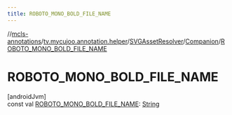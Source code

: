 ```yaml
---
title: ROBOTO_MONO_BOLD_FILE_NAME
---
```

//[mcls-annotations](../../../../index.html)/[tv.mycujoo.annotation.helper](../../index.html)/[SVGAssetResolver](../index.html)/[Companion](index.html)/[ROBOTO_MONO_BOLD_FILE_NAME](-r-o-b-o-t-o_-m-o-n-o_-b-o-l-d_-f-i-l-e_-n-a-m-e.html)



# ROBOTO_MONO_BOLD_FILE_NAME



[androidJvm]\
const val [ROBOTO_MONO_BOLD_FILE_NAME](-r-o-b-o-t-o_-m-o-n-o_-b-o-l-d_-f-i-l-e_-n-a-m-e.html): [String](https://kotlinlang.org/api/latest/jvm/stdlib/kotlin/-string/index.html)




